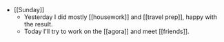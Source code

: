- [[Sunday]]
  - Yesterday I did mostly [[housework]] and [[travel prep]], happy with the result.
  - Today I'll try to work on the [[agora]] and meet [[friends]].
